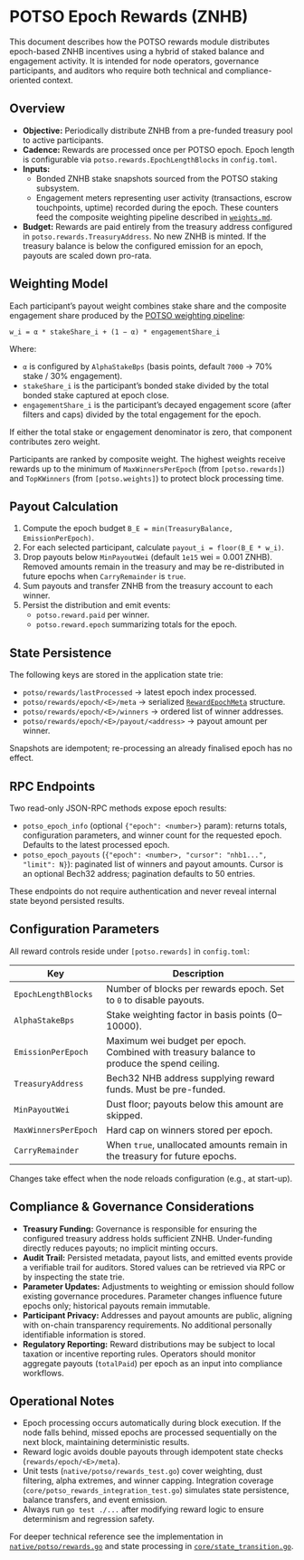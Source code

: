 # POTSO Epoch Rewards (ZNHB)

This document describes how the POTSO rewards module distributes epoch-based ZNHB incentives using a hybrid of staked balance and engagement activity. It is intended for node operators, governance participants, and auditors who require both technical and compliance-oriented context.

## Overview

- **Objective:** Periodically distribute ZNHB from a pre-funded treasury pool to active participants.
- **Cadence:** Rewards are processed once per POTSO epoch. Epoch length is configurable via `potso.rewards.EpochLengthBlocks` in `config.toml`.
- **Inputs:**
  - Bonded ZNHB stake snapshots sourced from the POTSO staking subsystem.
  - Engagement meters representing user activity (transactions, escrow touchpoints, uptime) recorded during the epoch. These
    counters feed the composite weighting pipeline described in [`weights.md`](potso/weights.md).
- **Budget:** Rewards are paid entirely from the treasury address configured in `potso.rewards.TreasuryAddress`. No new ZNHB is minted. If the treasury balance is below the configured emission for an epoch, payouts are scaled down pro-rata.

## Weighting Model

Each participant’s payout weight combines stake share and the composite
engagement share produced by the [POTSO weighting pipeline](potso/weights.md):

```
w_i = α * stakeShare_i + (1 − α) * engagementShare_i
```

Where:

- `α` is configured by `AlphaStakeBps` (basis points, default `7000` → 70% stake / 30% engagement).
- `stakeShare_i` is the participant’s bonded stake divided by the total bonded stake captured at epoch close.
- `engagementShare_i` is the participant’s decayed engagement score (after filters and caps) divided by the total engagement for the epoch.

If either the total stake or engagement denominator is zero, that component contributes zero weight.

Participants are ranked by composite weight. The highest weights receive rewards up to the minimum of
`MaxWinnersPerEpoch` (from `[potso.rewards]`) and `TopKWinners` (from `[potso.weights]`) to protect block processing time.

## Payout Calculation

1. Compute the epoch budget `B_E = min(TreasuryBalance, EmissionPerEpoch)`.
2. For each selected participant, calculate `payout_i = floor(B_E * w_i)`.
3. Drop payouts below `MinPayoutWei` (default `1e15` wei = 0.001 ZNHB). Removed amounts remain in the treasury and may be re-distributed in future epochs when `CarryRemainder` is `true`.
4. Sum payouts and transfer ZNHB from the treasury account to each winner.
5. Persist the distribution and emit events:
   - `potso.reward.paid` per winner.
   - `potso.reward.epoch` summarizing totals for the epoch.

## State Persistence

The following keys are stored in the application state trie:

- `potso/rewards/lastProcessed` → latest epoch index processed.
- `potso/rewards/epoch/<E>/meta` → serialized [`RewardEpochMeta`](../native/potso/rewards.go) structure.
- `potso/rewards/epoch/<E>/winners` → ordered list of winner addresses.
- `potso/rewards/epoch/<E>/payout/<address>` → payout amount per winner.

Snapshots are idempotent; re-processing an already finalised epoch has no effect.

## RPC Endpoints

Two read-only JSON-RPC methods expose epoch results:

- `potso_epoch_info` (optional `{"epoch": <number>}` param): returns totals, configuration parameters, and winner count for the requested epoch. Defaults to the latest processed epoch.
- `potso_epoch_payouts` (`{"epoch": <number>, "cursor": "nhb1...", "limit": N}`): paginated list of winners and payout amounts. Cursor is an optional Bech32 address; pagination defaults to 50 entries.

These endpoints do not require authentication and never reveal internal state beyond persisted results.

## Configuration Parameters

All reward controls reside under `[potso.rewards]` in `config.toml`:

| Key | Description |
| --- | --- |
| `EpochLengthBlocks` | Number of blocks per rewards epoch. Set to `0` to disable payouts. |
| `AlphaStakeBps` | Stake weighting factor in basis points (0–10000). |
| `EmissionPerEpoch` | Maximum wei budget per epoch. Combined with treasury balance to produce the spend ceiling. |
| `TreasuryAddress` | Bech32 NHB address supplying reward funds. Must be pre-funded. |
| `MinPayoutWei` | Dust floor; payouts below this amount are skipped. |
| `MaxWinnersPerEpoch` | Hard cap on winners stored per epoch. |
| `CarryRemainder` | When `true`, unallocated amounts remain in the treasury for future epochs. |

Changes take effect when the node reloads configuration (e.g., at start-up).

## Compliance & Governance Considerations

- **Treasury Funding:** Governance is responsible for ensuring the configured treasury address holds sufficient ZNHB. Under-funding directly reduces payouts; no implicit minting occurs.
- **Audit Trail:** Persisted metadata, payout lists, and emitted events provide a verifiable trail for auditors. Stored values can be retrieved via RPC or by inspecting the state trie.
- **Parameter Updates:** Adjustments to weighting or emission should follow existing governance procedures. Parameter changes influence future epochs only; historical payouts remain immutable.
- **Participant Privacy:** Addresses and payout amounts are public, aligning with on-chain transparency requirements. No additional personally identifiable information is stored.
- **Regulatory Reporting:** Reward distributions may be subject to local taxation or incentive reporting rules. Operators should monitor aggregate payouts (`totalPaid`) per epoch as an input into compliance workflows.

## Operational Notes

- Epoch processing occurs automatically during block execution. If the node falls behind, missed epochs are processed sequentially on the next block, maintaining deterministic results.
- Reward logic avoids double payouts through idempotent state checks (`rewards/epoch/<E>/meta`).
- Unit tests (`native/potso/rewards_test.go`) cover weighting, dust filtering, alpha extremes, and winner capping. Integration coverage (`core/potso_rewards_integration_test.go`) simulates state persistence, balance transfers, and event emission.
- Always run `go test ./...` after modifying reward logic to ensure determinism and regression safety.

For deeper technical reference see the implementation in [`native/potso/rewards.go`](../native/potso/rewards.go) and state processing in [`core/state_transition.go`](../core/state_transition.go).
